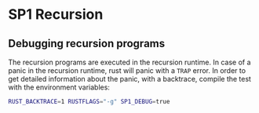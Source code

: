 # SP1 Recursion


## Debugging recursion programs
The recursion programs are executed in the recursion runtime. In case of a panic in the recursion 
runtime, rust will panic with a `TRAP` error. In order to get detailed information about the panic, 
with a backtrace, compile the test with the environment variables:
```bash
RUST_BACKTRACE=1 RUSTFLAGS="-g" SP1_DEBUG=true 
```
